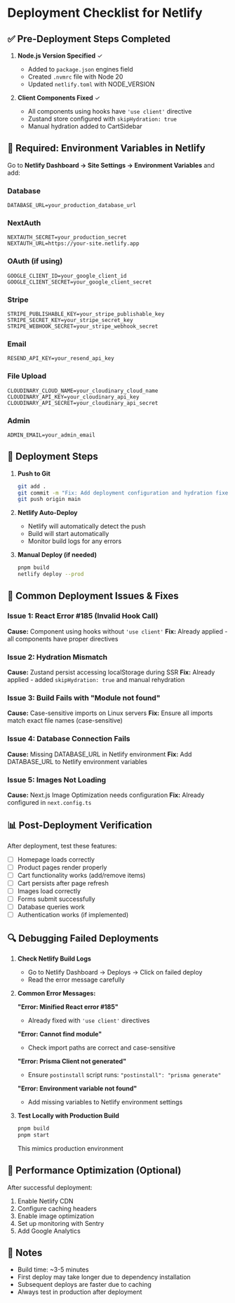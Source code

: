 # Deployment Checklist for Netlify

## ✅ Pre-Deployment Steps Completed

1. **Node.js Version Specified** ✓
   - Added to `package.json` engines field
   - Created `.nvmrc` file with Node 20
   - Updated `netlify.toml` with NODE_VERSION

2. **Client Components Fixed** ✓
   - All components using hooks have `'use client'` directive
   - Zustand store configured with `skipHydration: true`
   - Manual hydration added to CartSidebar

## 🔧 Required: Environment Variables in Netlify

Go to **Netlify Dashboard → Site Settings → Environment Variables** and add:

### Database
```
DATABASE_URL=your_production_database_url
```

### NextAuth
```
NEXTAUTH_SECRET=your_production_secret
NEXTAUTH_URL=https://your-site.netlify.app
```

### OAuth (if using)
```
GOOGLE_CLIENT_ID=your_google_client_id
GOOGLE_CLIENT_SECRET=your_google_client_secret
```

### Stripe
```
STRIPE_PUBLISHABLE_KEY=your_stripe_publishable_key
STRIPE_SECRET_KEY=your_stripe_secret_key
STRIPE_WEBHOOK_SECRET=your_stripe_webhook_secret
```

### Email
```
RESEND_API_KEY=your_resend_api_key
```

### File Upload
```
CLOUDINARY_CLOUD_NAME=your_cloudinary_cloud_name
CLOUDINARY_API_KEY=your_cloudinary_api_key
CLOUDINARY_API_SECRET=your_cloudinary_api_secret
```

### Admin
```
ADMIN_EMAIL=your_admin_email
```

## 🚀 Deployment Steps

1. **Push to Git**
   ```bash
   git add .
   git commit -m "Fix: Add deployment configuration and hydration fixes"
   git push origin main
   ```

2. **Netlify Auto-Deploy**
   - Netlify will automatically detect the push
   - Build will start automatically
   - Monitor build logs for any errors

3. **Manual Deploy (if needed)**
   ```bash
   pnpm build
   netlify deploy --prod
   ```

## 🐛 Common Deployment Issues & Fixes

### Issue 1: React Error #185 (Invalid Hook Call)
**Cause:** Component using hooks without `'use client'`
**Fix:** Already applied - all components have proper directives

### Issue 2: Hydration Mismatch
**Cause:** Zustand persist accessing localStorage during SSR
**Fix:** Already applied - added `skipHydration: true` and manual rehydration

### Issue 3: Build Fails with "Module not found"
**Cause:** Case-sensitive imports on Linux servers
**Fix:** Ensure all imports match exact file names (case-sensitive)

### Issue 4: Database Connection Fails
**Cause:** Missing DATABASE_URL in Netlify environment
**Fix:** Add DATABASE_URL to Netlify environment variables

### Issue 5: Images Not Loading
**Cause:** Next.js Image Optimization needs configuration
**Fix:** Already configured in `next.config.ts`

## 📊 Post-Deployment Verification

After deployment, test these features:

- [ ] Homepage loads correctly
- [ ] Product pages render properly
- [ ] Cart functionality works (add/remove items)
- [ ] Cart persists after page refresh
- [ ] Images load correctly
- [ ] Forms submit successfully
- [ ] Database queries work
- [ ] Authentication works (if implemented)

## 🔍 Debugging Failed Deployments

1. **Check Netlify Build Logs**
   - Go to Netlify Dashboard → Deploys → Click on failed deploy
   - Read the error message carefully

2. **Common Error Messages:**

   **"Error: Minified React error #185"**
   - Already fixed with `'use client'` directives

   **"Error: Cannot find module"**
   - Check import paths are correct and case-sensitive

   **"Error: Prisma Client not generated"**
   - Ensure `postinstall` script runs: `"postinstall": "prisma generate"`

   **"Error: Environment variable not found"**
   - Add missing variables to Netlify environment settings

3. **Test Locally with Production Build**
   ```bash
   pnpm build
   pnpm start
   ```
   This mimics production environment

## 🎯 Performance Optimization (Optional)

After successful deployment:

1. Enable Netlify CDN
2. Configure caching headers
3. Enable image optimization
4. Set up monitoring with Sentry
5. Add Google Analytics

## 📝 Notes

- Build time: ~3-5 minutes
- First deploy may take longer due to dependency installation
- Subsequent deploys are faster due to caching
- Always test in production after deployment
